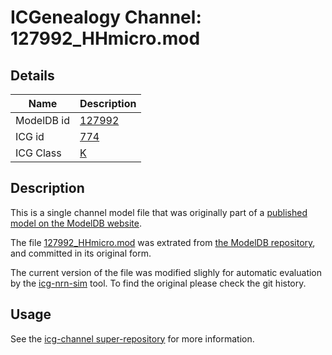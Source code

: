 # ICGenealogy Channel: 127992\_HHmicro.mod

## Details

Name | Description
---- | -----------
ModelDB id | [127992](http://senselab.med.yale.edu/ModelDB/ShowModel.cshtml?model=127992)
ICG id | [774](http://icg.neurotheory.ox.ac.uk/channels/1/774)
ICG Class | [K](http://icg.neurotheory.ox.ac.uk/channels/1)

## Description

This is a single channel model file that was originally part of a [published model on the ModelDB website](http://senselab.med.yale.edu/mModelDB/ShowModel.cshtml?model=127992).


The file [127992\_HHmicro.mod](127992_HHmicro.mod) was extrated from [the ModelDB repository](http://senselab.med.yale.edu/ModelDB/ShowModel.cshtml?model=127992), and committed in its original form.

The current version of the file was modified slighly for automatic evaluation by the [icg-nrn-sim](https://github.com/icgenealogy/icg-nrn-sim) tool. To find the original please check the git history.


## Usage

See the [icg-channel super-repository](https://github.com/icgenealogy/icg-channels) for more information.